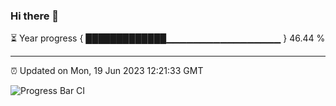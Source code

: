 ### Hi there 👋

⏳ Year progress { █████████████▁▁▁▁▁▁▁▁▁▁▁▁▁▁▁▁▁ } 46.44 %

---

⏰ Updated on Mon, 19 Jun 2023 12:21:33 GMT

![Progress Bar CI](https://github.com/liununu/liununu/workflows/Progress%20Bar%20CI/badge.svg)
